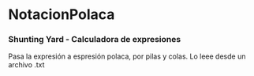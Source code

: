 # NotacionPolaca

### Shunting Yard - Calculadora de expresiones
Pasa la expresión a espresión polaca, por pilas y colas.
Lo leee desde un archivo .txt

